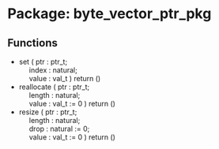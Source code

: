 # Package: byte_vector_ptr_pkg

## Functions
- set <font id="function_arguments">( ptr   : ptr_t;<br><span style="padding-left:20px"> index : natural;<br><span style="padding-left:20px"> value : val_t ) </font> <font id="function_return">return ()</font>
- reallocate <font id="function_arguments">( ptr    : ptr_t;<br><span style="padding-left:20px"> length : natural;<br><span style="padding-left:20px"> value  : val_t := 0 ) </font> <font id="function_return">return ()</font>
- resize <font id="function_arguments">( ptr    : ptr_t;<br><span style="padding-left:20px"> length : natural;<br><span style="padding-left:20px"> drop   : natural := 0;<br><span style="padding-left:20px"> value  : val_t := 0 ) </font> <font id="function_return">return ()</font>
